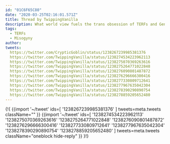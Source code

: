 ```yaml
---
id: "01C6F65C80"
date: "2020-03-25T02:16:01.571Z"
title: Thread by TwippingVanilla
description: What world view fuels the trans obsession of TERFs and Gender Criticals
tags:
  - TERFs
  - Misogyny
author:
tweets:
  https://twitter.com/CrypticGoblin/status/1238267239985381376
  https://twitter.com/TwippingVanilla/status/1238274534223962113
  https://twitter.com/TwippingVanilla/status/1238275070369263616
  https://twitter.com/TwippingVanilla/status/1238275264771022848
  https://twitter.com/TwippingVanilla/status/1238276090801487872
  https://twitter.com/TwippingVanilla/status/1238276296666300416
  https://twitter.com/TwippingVanilla/status/1238277330809712641
  https://twitter.com/TwippingVanilla/status/1238277967635042304
  https://twitter.com/TwippingVanilla/status/1238278390290890754
  https://twitter.com/TwippingVanilla/status/1238278859205652480
---
```

{!{
  {{import '~/tweet' ids=[
    '1238267239985381376'
  ] tweets=meta.tweets className="" }}
  {{import '~/tweet' ids=[
    '1238274534223962113'
    '1238275070369263616'
    '1238275264771022848'
    '1238276090801487872'
    '1238276296666300416'
    '1238277330809712641'
    '1238277967635042304'
    '1238278390290890754'
    '1238278859205652480'
  ] tweets=meta.tweets className="oneblock hide-reply" }}
}!}

